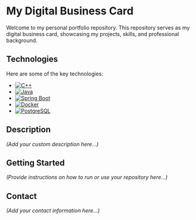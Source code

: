 # My Digital Business Card

Welcome to my personal portfolio repository. This repository serves as my digital business card, showcasing my projects, skills, and professional background.

## Technologies

Here are some of the key technologies:

- [![C++](https://img.shields.io/badge/-?logo=c%2B%2B&logoColor=white&color=00599C&style=flat&logoWidth=40)](https://isocpp.org/)
- [![Java](https://img.shields.io/badge/-?logo=java&logoColor=white&color=007396&style=flat&logoWidth=40)](https://www.java.com/)
- [![Spring Boot](https://img.shields.io/badge/-?logo=spring&logoColor=white&color=6DB33F&style=flat&logoWidth=40)](https://spring.io/projects/spring-boot)
- [![Docker](https://img.shields.io/badge/-?logo=docker&logoColor=white&color=2496ED&style=flat&logoWidth=40)](https://www.docker.com/)
- [![PostgreSQL](https://img.shields.io/badge/-?logo=postgresql&logoColor=white&color=336791&style=flat&logoWidth=40)](https://www.postgresql.org/)

## Description

*(Add your custom description here...)*

## Getting Started

*(Provide instructions on how to run or use your repository here...)*

## Contact

*(Add your contact information here...)*
